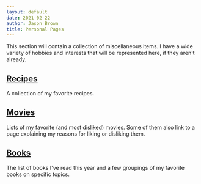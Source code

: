 ```yaml
---
layout: default
date: 2021-02-22
author: Jason Brown
title: Personal Pages
---
```

This section will contain a collection of miscellaneous items. I have a wide variety of hobbies and interests that will be represented here, if they aren't already.

## [Recipes](recipes)
A collection of my favorite recipes.

## [Movies](movies)
Lists of my favorite (and most disliked) movies. Some of them also link to a page explaining my reasons for liking or disliking them.

## [Books](books)
The list of books I've read this year and a few groupings of my favorite books on specific topics.
